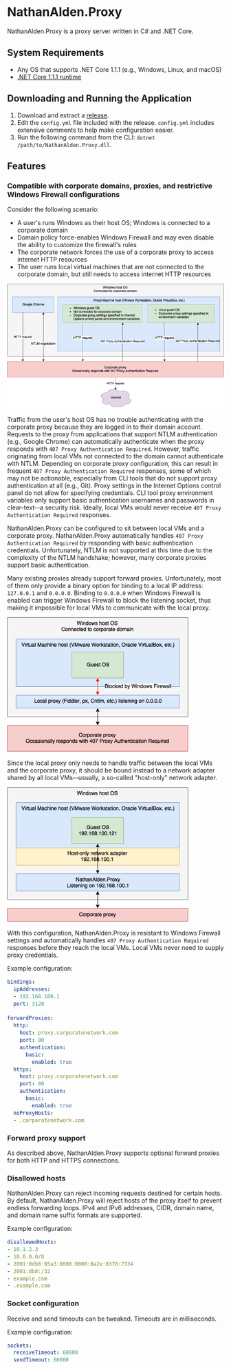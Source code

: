 # NathanAlden.Proxy

NathanAlden.Proxy is a proxy server written in C# and .NET Core.

## System Requirements

* Any OS that supports .NET Core 1.1.1 (e.g., Windows, Linux, and macOS)
* [.NET Core 1.1.1 runtime](https://www.microsoft.com/net/download/core#/runtime)

## Downloading and Running the Application

1. Download and extract a [release](https://github.com/nathan-alden/proxy/releases).
2. Edit the `config.yml` file included with the release. `config.yml` includes extensive comments to help make configuration easier.
3. Run the following command from the CLI: `dotnet /path/to/NathanAlden.Proxy.dll`.

## Features

### Compatible with corporate domains, proxies, and restrictive Windows Firewall configurations

Consider the following scenario:
* A user's runs Windows as their host OS; Windows is connected to a corporate domain
* Domain policy force-enables Windows Firewall and may even disable the ability to customize the firewall's rules
* The corporate network forces the use of a corporate proxy to access internet HTTP resources
* The user runs local virtual machines that are not connected to the corporate domain, but still needs to access internet HTTP resources

![Corporate Proxy](docs/corporate-proxy.png)

Traffic from the user's host OS has no trouble authenticating with the corporate proxy because they are logged in to their domain account. Requests to the proxy from applications that support NTLM authentication (e.g., Google Chrome) can automatically authenticate when the proxy responds with `407 Proxy Authentication Required`. However, traffic originating from local VMs not connected to the domain cannot authenticate with NTLM. Depending on corporate proxy configuration, this can result in frequent `407 Proxy Authentication Required` responses, some of which may not be actionable, especially from CLI tools that do not support proxy authentication at all (e.g., Git). Proxy settings in the Internet Options control panel do not allow for specifying credentials. CLI tool proxy environment variables only support basic authentication usernames and passwords in clear-text--a security risk. Ideally, local VMs would never receive `407 Proxy Authentication Required` responses.

NathanAlden.Proxy can be configured to sit between local VMs and a corporate proxy. NathanAlden.Proxy automatically handles `407 Proxy Authentication Required` by responding with basic authentication credentials. Unfortunately, NTLM is not supported at this time due to the complexity of the NTLM handshake; however, many corporate proxies support basic authentication.

Many existing proxies already support forward proxies. Unfortunately, most of them only provide a binary option for binding to a local IP address: `127.0.0.1` and `0.0.0.0`. Binding to `0.0.0.0` when Windows Firewall is enabled can trigger Windows Firewall to block the listening socket, thus making it impossible for local VMs to communicate with the local proxy.

![Windows Firewall](docs/windows-firewall.png)

Since the local proxy only needs to handle traffic between the local VMs and the corporate proxy, it should be bound instead to a network adapter shared by all local VMs--usually, a so-called "host-only" network adapter.

![Host-Only](docs/host-only.png)

With this configuration, NathanAlden.Proxy is resistant to Windows Firewall settings and automatically handles `407 Proxy Authentication Required` responses before they reach the local VMs. Local VMs never need to supply proxy credentials.

Example configuration:

```YAML
bindings:
  ipAddresses:
  - 192.168.100.1
  port: 3128

forwardProxies:
  http:
    host: proxy.corporatenetwork.com
    port: 80
    authentication:
      basic:
        enabled: true
  https:
    host: proxy.corporatenetwork.com
    port: 80
    authentication:
      basic:
        enabled: true
  noProxyHosts:
  - .corporatenetwork.com
```

### Forward proxy support

As described above, NathanAlden.Proxy supports optional forward proxies for both HTTP and HTTPS connections.

### Disallowed hosts

NathanAlden.Proxy can reject incoming requests destined for certain hosts. By default, NathanAlden.Proxy will reject hosts of the proxy itself to prevent endless forwarding loops. IPv4 and IPv6 addresses, CIDR, domain name, and domain name suffix formats are supported.

Example configuration:

```YAML
disallowedHosts:
- 10.1.2.3
- 10.0.0.0/8
- 2001:0db8:85a3:0000:0000:8a2e:0370:7334
- 2001:db8:/32
- example.com
- .example.com
```

### Socket configuration

Receive and send timeouts can be tweaked. Timeouts are in milliseconds.

Example configuration:

```YAML
sockets:
  receiveTimeout: 60000
  sendTimeout: 60000
```